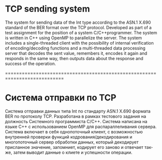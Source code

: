 # TCP sending system

The system for sending data of the Int type according to the ASN.1 X.690 standard of the BER format over the TCP protocol. Developed as part of a test assignment for the position of a system C/C++programmer. The system is written in C++ using OpenMP to parallelize the server. The system includes a single-threaded client with the possibility of internal verification of encoding/decoding functions and a multi-threaded data processing server that decodes the sent value, remembers it, encodes it again and responds in the same way, then outputs data about the response and success of the operation.

===========================================================================

# Система отправки по TCP

Система отправки данных типа Int по стандарту ASN.1 X.690 формата BER по протоколу TCP. Разработана в рамках тестового задания на должность Системного программиста C/C++. Система написана на языке С++ с использованием OpenMP для распараллеливания сервера. Система включает в себя однопоточный клиент, с возможностью внутренней проверки функций кодрования/декодирования и многопоточный сервер обработки данных, который декодирует присланное значение, запомниет, кодирует его заново и отвечает так-же, затем выводит данные о клиете и успешности операции.
